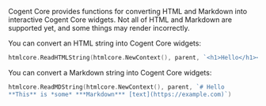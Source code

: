 Cogent Core provides functions for converting HTML and Markdown into interactive Cogent Core widgets. Not all of HTML and Markdown are supported yet, and some things may render incorrectly.

You can convert an HTML string into Cogent Core widgets:

```Go
htmlcore.ReadHTMLString(htmlcore.NewContext(), parent, `<h1>Hello</h1><button>Click me!</button>`)
```

You can convert a Markdown string into Cogent Core widgets:

```Go
htmlcore.ReadMDString(htmlcore.NewContext(), parent, `# Hello
**This** is *some* ***Markdown*** [text](https://example.com)`)
```

